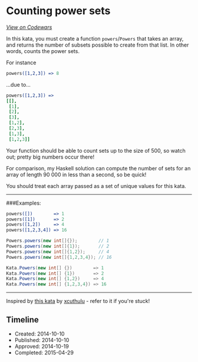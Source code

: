 # Counting power sets
[*View on Codewars*](https://www.codewars.com/kata/counting-power-sets)

In this kata, you must create a function `powers`/`Powers` that takes an array, and returns the number of subsets possible to create from that list. In other words, counts the power sets.

For instance
```coffeescript
powers([1,2,3]) => 8
```

...due to...
```coffeescript
powers([1,2,3]) =>
[[],
 [1],
 [2],
 [3],
 [1,2],
 [2,3],
 [1,3],
 [1,2,3]]
```

Your function should be able to count sets up to the size of 500, so watch out; pretty big numbers occur there!

For comparison, my Haskell solution can compute the number of sets for an array of length 90 000 in less than a second, so be quick!

You should treat each array passed as a set of unique values for this kata.

-----
###Examples:
```coffeescript
powers([])        => 1
powers([1])       => 2
powers([1,2])     => 4
powers([1,2,3,4]) => 16
```
```java
Powers.powers(new int[]{});        // 1
Powers.powers(new int[]{1});       // 2
Powers.powers(new int[]{1,2});     // 4
Powers.powers(new int[]{1,2,3,4}); // 16
```
```csharp
Kata.Powers(new int[] {})        => 1
Kata.Powers(new int[] {1})       => 2
Kata.Powers(new int[] {1,2})     => 4
Kata.Powers(new int[] {1,2,3,4}) => 16
```
-----
Inspired by [this kata](http://www.codewars.com/kata/by-the-power-set-of-castle-grayskull) by [xcuthulu](http://www.codewars.com/users/xcthulhu) - refer to it if you're stuck!

## Timeline
- Created: 2014-10-10
- Published: 2014-10-10
- Approved: 2014-10-19
- Completed: 2015-04-29